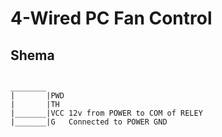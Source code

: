 # 4-Wired PC Fan Control

## Shema

```

________
|       |PWD
|       |TH
|_______|VCC 12v from POWER to COM of RELEY
|_______|G   Connected to POWER GND

```